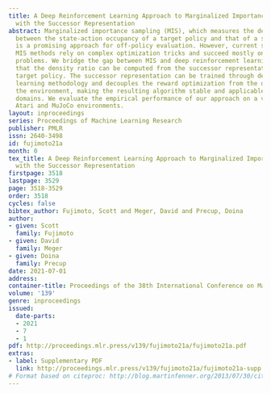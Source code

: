 ```yaml
---
title: A Deep Reinforcement Learning Approach to Marginalized Importance Sampling
  with the Successor Representation
abstract: Marginalized importance sampling (MIS), which measures the density ratio
  between the state-action occupancy of a target policy and that of a sampling distribution,
  is a promising approach for off-policy evaluation. However, current state-of-the-art
  MIS methods rely on complex optimization tricks and succeed mostly on simple toy
  problems. We bridge the gap between MIS and deep reinforcement learning by observing
  that the density ratio can be computed from the successor representation of the
  target policy. The successor representation can be trained through deep reinforcement
  learning methodology and decouples the reward optimization from the dynamics of
  the environment, making the resulting algorithm stable and applicable to high-dimensional
  domains. We evaluate the empirical performance of our approach on a variety of challenging
  Atari and MuJoCo environments.
layout: inproceedings
series: Proceedings of Machine Learning Research
publisher: PMLR
issn: 2640-3498
id: fujimoto21a
month: 0
tex_title: A Deep Reinforcement Learning Approach to Marginalized Importance Sampling
  with the Successor Representation
firstpage: 3518
lastpage: 3529
page: 3518-3529
order: 3518
cycles: false
bibtex_author: Fujimoto, Scott and Meger, David and Precup, Doina
author:
- given: Scott
  family: Fujimoto
- given: David
  family: Meger
- given: Doina
  family: Precup
date: 2021-07-01
address:
container-title: Proceedings of the 38th International Conference on Machine Learning
volume: '139'
genre: inproceedings
issued:
  date-parts:
  - 2021
  - 7
  - 1
pdf: http://proceedings.mlr.press/v139/fujimoto21a/fujimoto21a.pdf
extras:
- label: Supplementary PDF
  link: http://proceedings.mlr.press/v139/fujimoto21a/fujimoto21a-supp.pdf
# Format based on citeproc: http://blog.martinfenner.org/2013/07/30/citeproc-yaml-for-bibliographies/
---
```

